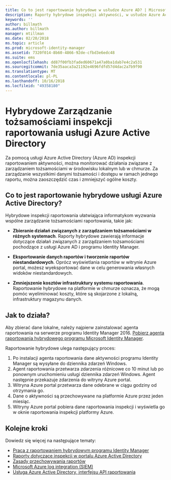 ```yaml
---
title: Co to jest raportowanie hybrydowe w usłudze Azure AD? | Microsoft Docs
description: Raporty hybrydowe inspekcji aktywności, w usłudze Azure Active Directory umożliwia wyświetlanie zdarzenia inspekcji w chmurze i lokalnych.
keywords: ''
author: billmath
ms.author: billmath
manager: mtillman
ms.date: 02/20/2018
ms.topic: article
ms.prod: microsoft-identity-manager
ms.assetid: 7320f014-8b60-4866-92de-cfbd3e6edc48
ms.suite: ems
ms.openlocfilehash: dd87f00fb3faded60671a47a0ba1dab7e4c2a531
ms.sourcegitcommit: 7de35aaca3a21192e4696fdfd57d4dac2a7b9f90
ms.translationtype: MT
ms.contentlocale: pl-PL
ms.lasthandoff: 10/16/2018
ms.locfileid: "49358180"
---
```

# <a name="hybrid-identity-management-audit-reporting-in-azure-active-directory"></a>Hybrydowe Zarządzanie tożsamościami inspekcji raportowania usługi Azure Active Directory
Za pomocą usługi Azure Active Directory (Azure AD) inspekcji raportowaniem aktywności, można monitorować działania związane z zarządzaniem tożsamościami w środowisku lokalnym lub w chmurze. Za zarządzanie wszystkimi danymi tożsamości i dostępu w ramach jednego raportu, można zaoszczędzić czas i zmniejszyć ogólne koszty.

## <a name="what-is-azure-active-directory-hybrid-reporting"></a>Co to jest raportowanie hybrydowe usługi Azure Active Directory?
Hybrydowe inspekcji raportowania ułatwiająca informatykom wyzwania wspólne zarządzanie tożsamościami raportowania, takie jak:

* **Zbieranie działań związanych z zarządzaniem tożsamościami w różnych systemach**. Raporty hybrydowe zawierają informacje dotyczące działań związanych z zarządzaniem tożsamościami pochodzące z usługi Azure AD i programu Identity Manager.

* **Eksportowanie danych raportów i tworzenie raportów niestandardowych**. Oprócz wyświetlania raportów w witrynie Azure portal, możesz wyeksportować dane w celu generowania własnych widoków niestandardowych.

* **Zmniejszenie kosztów infrastruktury systemu raportowania**. Raportowanie hybrydowe na platformie w chmurze oznacza, że mogą pomóc wyeliminować koszty, które są skojarzone z lokalną, infrastruktury magazynu danych.

## <a name="how-does-it-work"></a>Jak to działa?

Aby zbierać dane lokalne, należy najpierw zainstalować agenta raportowania na serwerze programu Identity Manager 2016. [Pobierz agenta raportowania hybrydowego programu Microsoft Identity Manager](https://www.microsoft.com/download/details.aspx?id=55112).

Raportowanie hybrydowe ulega następujący proces:
1. Po instalacji agenta raportowania dane aktywności programu Identity Manager są wysyłane do dziennika zdarzeń Windows.
2. Agent raportowania przetwarza zdarzenia różnicowe co 10 minut lub po ponownym uruchomieniu usługi dziennika zdarzeń Windows. Agent następnie przekazuje zdarzenia do witryny Azure portal.
3. Witryna Azure portal przetwarza dane odebrane w ciągu godziny od otrzymania go.
4. Dane o aktywności są przechowywane na platformie Azure przez jeden miesiąc.
5. Witryny Azure portal pobiera dane raportowania inspekcji i wyświetla go w oknie raportowania inspekcji platformy Azure.

## <a name="next-steps"></a>Kolejne kroki
Dowiedz się więcej na następujące tematy:
- [Praca z raportowaniem hybrydowym programu Identity Manager](working-with-identity-manager-hybrid-reporting.md)
- [Raporty dotyczące inspekcji w portalu Azure Active Directory](https://docs.microsoft.com/azure/active-directory/active-directory-reporting-activity-audit-logs)
- [Zasady przechowywania raportów](https://docs.microsoft.com/azure/active-directory/active-directory-reporting-retention)
- [Microsoft Azure log integration (SIEM)](https://docs.microsoft.com/azure/security/security-azure-log-integration-overview)
- [Usługa Azure Active Directory, interfejsu API raportowania](https://docs.microsoft.com/azure/active-directory/active-directory-reporting-api-getting-started)
